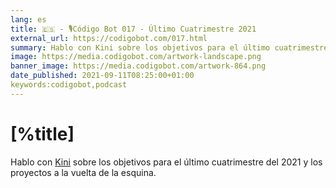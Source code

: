 ```yaml
---
lang: es
title: 🇪🇸 - 🎙Código Bot 017 - Último Cuatrimestre 2021
external_url: https://codigobot.com/017.html
summary: Hablo con Kini sobre los objetivos para el último cuatrimestre del 2021 y los proyectos a la vuelta de la esquina. 
image: https://media.codigobot.com/artwork-landscape.png
banner_image: https://media.codigobot.com/artwork-864.png
date_published: 2021-09-11T08:25:00+01:00
keywords:codigobot,podcast
---
```


# [%title]

Hablo con [Kini](https://kinisoftware.com) sobre los objetivos para el último cuatrimestre del 2021 y los proyectos a la vuelta de la esquina. 
